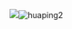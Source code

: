 ![](huaping2.png)![huaping2](https://user-images.githubusercontent.com/82360097/115138604-c5744200-a05f-11eb-88f0-3f250b68ee0a.png)
